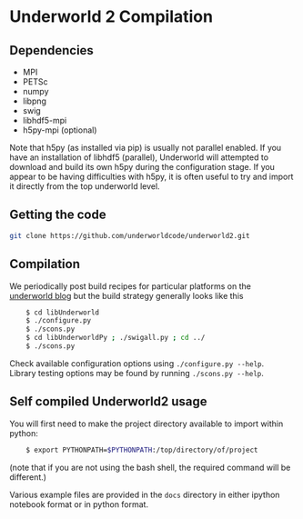 Underworld 2 Compilation
========================

Dependencies
-------------
  * MPI
  * PETSc 
  * numpy
  * libpng
  * swig
  * libhdf5-mpi
  * h5py-mpi (optional)

Note that h5py (as installed via pip) is usually not parallel enabled. If you have an installation of libhdf5 (parallel), Underworld will attempted to download and build its own h5py during the configuration stage. If you appear to be having difficulties with h5py, it is often useful to try and import it directly from the top underworld level. 

Getting the code
----------------
```bash
git clone https://github.com/underworldcode/underworld2.git
```

Compilation
-----------

We periodically post build recipes for particular platforms on the [underworld blog](http://www.underworldcode.org/pages/Blog) but the build strategy generally looks like this


```bash
    $ cd libUnderworld
    $ ./configure.py
    $ ./scons.py
    $ cd libUnderworldPy ; ./swigall.py ; cd ../
    $ ./scons.py
```

Check available configuration options using `./configure.py --help`.  
Library testing options may be found by running `./scons.py --help`.

Self compiled Underworld2 usage
-------------------------------

You will first need to make the project directory available to import within python:
```bash
    $ export PYTHONPATH=$PYTHONPATH:/top/directory/of/project
```
(note that if you are not using the bash shell, the required command will be different.)

Various example files are provided in the `docs` directory in either ipython notebook format or in python format.


